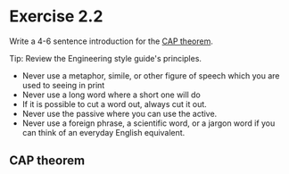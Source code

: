 # Exercise 2.2 

Write a 4-6 sentence introduction for the [CAP theorem](https://en.wikipedia.org/wiki/CAP_theorem). 

Tip: Review the Engineering style guide's principles. 

* Never use a metaphor, simile, or other figure of speech which you are used to seeing in print
* Never use a long word where a short one will do
* If it is possible to cut a word out, always cut it out.
* Never use the passive where you can use the active.
* Never use a foreign phrase, a scientific word, or a jargon word if you can think of an everyday English equivalent.

## CAP theorem


